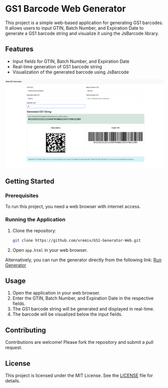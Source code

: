 # GS1 Barcode Web Generator

This project is a simple web-based application for generating GS1 barcodes. It allows users to input GTIN, Batch Number, and Expiration Date to generate a GS1 barcode string and visualize it using the JsBarcode library.

## Features

- Input fields for GTIN, Batch Number, and Expiration Date
- Real-time generation of GS1 barcode string
- Visualization of the generated barcode using JsBarcode

![Screenshot](./Screenshot.png)

## Getting Started

### Prerequisites

To run this project, you need a web browser with internet access.

### Running the Application

1. Clone the repository:
    ```sh
    git clone https://github.com/xremix/GS1-Generator-Web.git
    ```
2. Open `app.html` in your web browser.

Alternatively, you can run the generator directly from the following link:
[Run Generator](https://raw.githack.com/xremix/GS1-Generator-Web/main/app.html)

## Usage

1. Open the application in your web browser.
2. Enter the GTIN, Batch Number, and Expiration Date in the respective fields.
3. The GS1 barcode string will be generated and displayed in real-time.
4. The barcode will be visualized below the input fields.

## Contributing

Contributions are welcome! Please fork the repository and submit a pull request.

## License

This project is licensed under the MIT License. See the [LICENSE](LICENSE) file for details.